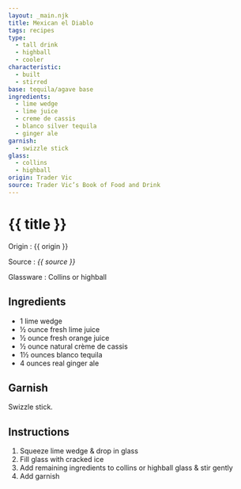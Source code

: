 ```yaml
---
layout: _main.njk
title: Mexican el Diablo
tags: recipes
type:
  - tall drink
  - highball
  - cooler
characteristic:
  - built
  - stirred
base: tequila/agave base
ingredients:
  - lime wedge
  - lime juice
  - creme de cassis
  - blanco silver tequila
  - ginger ale
garnish:
  - swizzle stick
glass:
  - collins
  - highball
origin: Trader Vic
source: Trader Vic’s Book of Food and Drink
---
```


<!-- markdownlint-disable MD025 -->
# {{ title }}
<!-- markdownlint-disable MD025 -->

Origin
  : {{ origin }}

Source
  : <cite>{{ source }}</cite>

Glassware
  : Collins or highball

## Ingredients

- 1 lime wedge
- &frac12; ounce fresh lime juice
- &frac12; ounce fresh orange juice
- &frac12; ounce natural crème de cassis
- 1&frac12; ounces blanco tequila
- 4 ounces real ginger ale

## Garnish

Swizzle stick.

## Instructions

1. Squeeze lime wedge & drop in glass
2. Fill glass with cracked ice
3. Add remaining ingredients to collins or highball glass & stir gently
4. Add garnish
